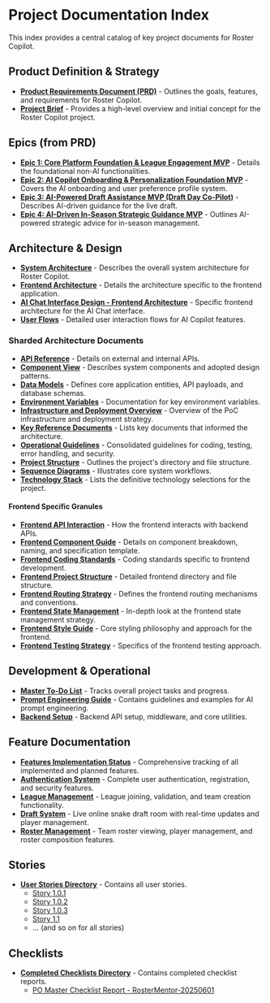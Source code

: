 # Project Documentation Index

This index provides a central catalog of key project documents for Roster Copilot.

## Product Definition & Strategy

*   [**Product Requirements Document (PRD)**](./Prd.md) - Outlines the goals, features, and requirements for Roster Copilot.
*   [**Project Brief**](./Project_Brief.md) - Provides a high-level overview and initial concept for the Roster Copilot project.

## Epics (from PRD)

*   [**Epic 1: Core Platform Foundation & League Engagement MVP**](./shards/epic-1.md) - Details the foundational non-AI functionalities.
*   [**Epic 2: AI Copilot Onboarding & Personalization Foundation MVP**](./shards/epic-2.md) - Covers the AI onboarding and user preference profile system.
*   [**Epic 3: AI-Powered Draft Assistance MVP (Draft Day Co-Pilot)**](./shards/epic-3.md) - Describes AI-driven guidance for the live draft.
*   [**Epic 4: AI-Driven In-Season Strategic Guidance MVP**](./shards/epic-4.md) - Outlines AI-powered strategic advice for in-season management.

## Architecture & Design

*   [**System Architecture**](./Architecture.md) - Describes the overall system architecture for Roster Copilot.
*   [**Frontend Architecture**](./Frontend-Architecture.md) - Details the architecture specific to the frontend application.
*   [**AI Chat Interface Design - Frontend Architecture**](./AI_Chat_Interface_Design_Frontend_Architecture.md) - Specific frontend architecture for the AI Chat interface.
*   [**User Flows**](./shards/user-flows.md) - Detailed user interaction flows for AI Copilot features.

### Sharded Architecture Documents

*   [**API Reference**](./shards/api-reference.md) - Details on external and internal APIs.
*   [**Component View**](./shards/component-view.md) - Describes system components and adopted design patterns.
*   [**Data Models**](./shards/data-models.md) - Defines core application entities, API payloads, and database schemas.
*   [**Environment Variables**](./shards/environment-vars.md) - Documentation for key environment variables.
*   [**Infrastructure and Deployment Overview**](./shards/infra-deployment.md) - Overview of the PoC infrastructure and deployment strategy.
*   [**Key Reference Documents**](./shards/key-references.md) - Lists key documents that informed the architecture.
*   [**Operational Guidelines**](./shards/operational-guidelines.md) - Consolidated guidelines for coding, testing, error handling, and security.
*   [**Project Structure**](./shards/project-structure.md) - Outlines the project's directory and file structure.
*   [**Sequence Diagrams**](./shards/sequence-diagrams.md) - Illustrates core system workflows.
*   [**Technology Stack**](./shards/tech-stack.md) - Lists the definitive technology selections for the project.

#### Frontend Specific Granules
*   [**Frontend API Interaction**](./shards/front-end-api-interaction.md) - How the frontend interacts with backend APIs.
*   [**Frontend Component Guide**](./shards/front-end-component-guide.md) - Details on component breakdown, naming, and specification template.
*   [**Frontend Coding Standards**](./shards/front-end-coding-standards.md) - Coding standards specific to frontend development.
*   [**Frontend Project Structure**](./shards/front-end-project-structure.md) - Detailed frontend directory and file structure.
*   [**Frontend Routing Strategy**](./shards/front-end-routing-strategy.md) - Defines the frontend routing mechanisms and conventions.
*   [**Frontend State Management**](./shards/front-end-state-management.md) - In-depth look at the frontend state management strategy.
*   [**Frontend Style Guide**](./shards/front-end-style-guide.md) - Core styling philosophy and approach for the frontend.
*   [**Frontend Testing Strategy**](./shards/front-end-testing-strategy.md) - Specifics of the frontend testing approach.

## Development & Operational

*   [**Master To-Do List**](./master-todo-list.md) - Tracks overall project tasks and progress.
*   [**Prompt Engineering Guide**](./prompt.md) - Contains guidelines and examples for AI prompt engineering.
*   [**Backend Setup**](./backend-setup.md) - Backend API setup, middleware, and core utilities.

## Feature Documentation

*   [**Features Implementation Status**](./features-status.md) - Comprehensive tracking of all implemented and planned features.
*   [**Authentication System**](./authentication-system.md) - Complete user authentication, registration, and security features.
*   [**League Management**](./league-management.md) - League joining, validation, and team creation functionality.
*   [**Draft System**](./draft-system.md) - Live online snake draft room with real-time updates and player management.
*   [**Roster Management**](./roster-management.md) - Team roster viewing, player management, and roster composition features.

## Stories

*   [**User Stories Directory**](./stories/) - Contains all user stories.
    *   [Story 1.0.1](./stories/1.0.1.story.md)
    *   [Story 1.0.2](./stories/1.0.2.story.md)
    *   [Story 1.0.3](./stories/1.0.3.story.md)
    *   [Story 1.1](./stories/1.1.story.md)
    *   ... (and so on for all stories)

## Checklists
*   [**Completed Checklists Directory**](./checklists/completed/) - Contains completed checklist reports.
    *   [PO Master Checklist Report - RosterMentor-20250601](./checklists/completed/po-master-checklist-report-RosterMentor-20250601.md)